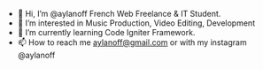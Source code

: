 - 👋 Hi, I’m @aylanoff French Web Freelance & IT Student.
- 👀 I’m interested in Music Production, Video Editing, Development
- 🌱 I’m currently learning Code Igniter Framework.
- 📫 How to reach me aylanoff@gmail.com or with my instagram @aylanoff

<!---
AylanDev/AylanDev is a ✨ special ✨ repository because its `README.md` (this file) appears on your GitHub profile.
You can click the Preview link to take a look at your changes.
--->
